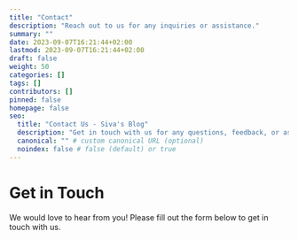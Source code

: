 ```yaml
---
title: "Contact"
description: "Reach out to us for any inquiries or assistance."
summary: ""
date: 2023-09-07T16:21:44+02:00
lastmod: 2023-09-07T16:21:44+02:00
draft: false
weight: 50
categories: []
tags: []
contributors: []
pinned: false
homepage: false
seo:
  title: "Contact Us - Siva's Blog"
  description: "Get in touch with us for any questions, feedback, or assistance. We are here to help!"
  canonical: "" # custom canonical URL (optional)
  noindex: false # false (default) or true
---
```


# Get in Touch

We would love to hear from you! Please fill out the form below to get in touch with us.

